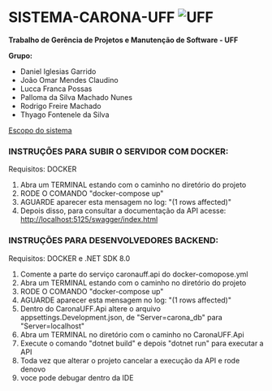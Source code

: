 # SISTEMA-CARONA-UFF ![UFF](https://www.uff.br/sites/default/files/imagens-das-paginas/logo-uff-branco-site_0.png)
<p><strong>Trabalho de Gerência de Projetos e Manutenção de Software - UFF</strong></p>

<p><strong>Grupo:</strong></p>
<ul>
    <li>Daniel Iglesias Garrido</li>
    <li>João Omar Mendes Claudino</li>
    <li>Lucca Franca Possas</li>
    <li>Palloma da Silva Machado Nunes</li>
    <li>Rodrigo Freire Machado</li>
    <li>Thyago Fontenele da Silva</li>
</ul>
<a href="https://leomurta.github.io/courses/es2/trabalho_carona.pdf">Escopo do sistema</a>
<br />

<h3> INSTRUÇÕES PARA SUBIR O SERVIDOR COM DOCKER:</h3>
<p>Requisitos: DOCKER</p>
<ol>
    <li>Abra um TERMINAL estando com o caminho no diretório do projeto</li>
    <li>RODE O COMANDO "docker-compose up"</li>
    <li>AGUARDE aparecer esta mensagem no log: "(1 rows affected)"</li>
    <li>Depois disso, para consultar a documentação da API acesse: <a href="http://localhost:5125/swagger/index.html">http://localhost:5125/swagger/index.html</a></li>
</ol>
<h3> INSTRUÇÕES PARA DESENVOLVEDORES BACKEND:</h3>
<p>Requisitos: DOCKER e .NET SDK 8.0</p>
<ol>
    <li>Comente a parte do serviço caronauff.api do docker-comopose.yml
    <li>Abra um TERMINAL estando com o caminho no diretório do projeto
    <li>RODE O COMANDO "docker-compose up"
    <li>AGUARDE aparecer esta mensagem no log: "(1 rows affected)"
    <li>Dentro do CaronaUFF.Api altere o arquivo appsettings.Development.json, de "Server=carona_db" para "Server=localhost"
    <li>Abra um TERMINAL no diretório com o caminho no CaronaUFF.Api
    <li>Execute o comando "dotnet build" e depois "dotnet run" para executar a API
    <li>Toda vez que alterar o projeto cancelar a execução da API e rode denovo
    <li>voce pode debugar dentro da IDE
</ol>
